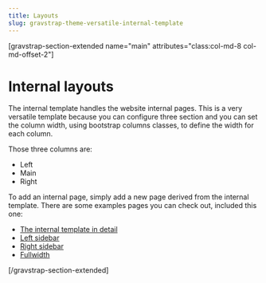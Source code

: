 ```yaml
---
title: Layouts
slug: gravstrap-theme-versatile-internal-template
---
```


[gravstrap-section-extended name="main" attributes="class:col-md-8 col-md-offset-2"]

# Internal layouts
The internal template handles the website internal pages. This is a very versatile template because you can configure three section and you can set the column width, using bootstrap columns classes, to define the width for each column.

Those three columns are:

- Left
- Main
- Right

To add an internal page, simply add a new page derived from the internal template. There are some examples pages you can check out, included this one:

* [The internal template in detail](the-internal-template-in-detail)
* [Left sidebar](left-internal-template)
* [Right sidebar](right-internal-template)
* [Fullwidth](fullwidth-template)

[/gravstrap-section-extended]